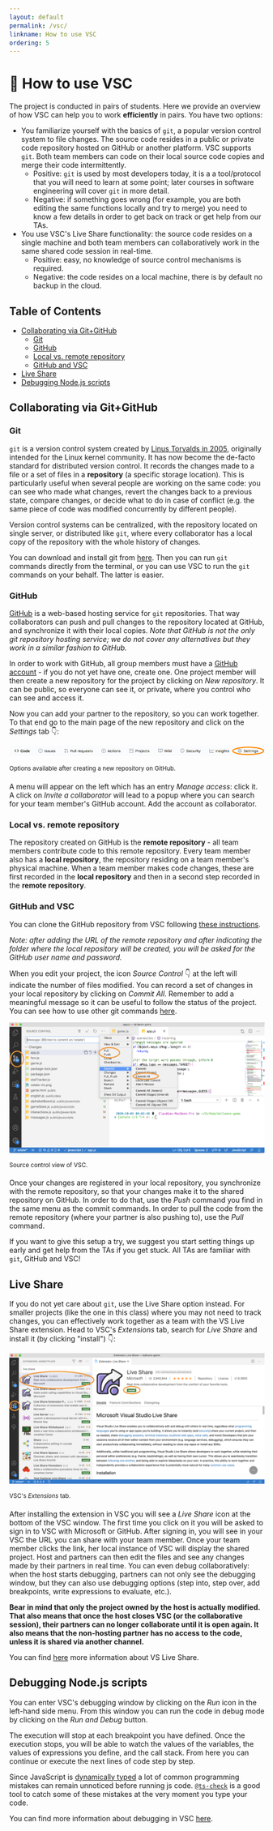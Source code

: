 ```yaml
---
layout: default
permalink: /vsc/
linkname: How to use VSC
ordering: 5
---
```


# :bug: How to use VSC <!-- omit in toc -->

The project is conducted in pairs of students. Here we provide an overview of how VSC can help you to work **efficiently** in pairs. You have two options:

- You familiarize yourself with the basics of `git`, a popular version control system to file changes. The source code resides in a public or private code repository hosted on GitHub or another platform. VSC supports `git`. Both team members can code on their local source code copies and merge their code intermittently.
  - Positive: `git` is used by most developers today, it is a a tool/protocol that you will need to learn at some point; later courses in software engineering will cover `git` in more detail. 
  - Negative: if something goes wrong (for example, you are both editing the same functions locally and try to merge) you need to know a few details in order to get back on track or get help from our TAs.
- You use VSC's Live Share functionality: the source code resides on a single machine and both team members can collaboratively work in the same shared code session in real-time. 
  - Positive: easy, no knowledge of source control mechanisms is required. 
  - Negative: the code resides on a local machine, there is by default no backup in the cloud.

## Table of Contents <!-- omit in toc -->
- [Collaborating via Git+GitHub](#collaborating-via-gitgithub)
  - [Git](#git)
  - [GitHub](#github)
  - [Local vs. remote repository](#local-vs-remote-repository)
  - [GitHub and VSC](#github-and-vsc)
- [Live Share](#live-share)
- [Debugging Node.js scripts](#debugging-nodejs-scripts)

## Collaborating via Git+GitHub

### Git

`git` is a version control system created by [Linus Torvalds in 2005](https://www.linuxfoundation.org/blog/2015/04/10-years-of-git-an-interview-with-git-creator-linus-torvalds/), originally intended for the Linux kernel community. It has now become the de-facto standard for distributed version control. It records the changes made to a file or a set of files in a **repository** (a specific storage location). This is particularly useful when several people are working on the same code: you can see who made what changes, revert the changes back to a previous state, compare changes, or decide what to do in case of conflict (e.g. the same piece of code was modified concurrently by different people).

Version control systems can be centralized, with the repository located on single server, or distributed like `git`, where every collaborator has a local copy of the repository with the whole history of changes.

You can download and install git from [here](https://git-scm.com/downloads). Then you can run `git` commands directly from the terminal, or you can use VSC to run the `git` commands on your behalf. The latter is easier.


### GitHub

[GitHub](https://github.com/) is a web-based hosting service for `git` repositories. That way collaborators can push and pull changes to the repository located at GitHub, and synchronize it with their local copies. *Note that GitHub is not the only git repository hosting service; we do not cover any alternatives but they work in a similar fashion to GitHub.*

In order to work with GitHub, all group members must have a [GitHub account](https://github.com) - if you do not yet have one, create one. One project member will then create a new repository for the project by clicking on *New repository*. It can be public, so everyone can see it, or private, where you control who can see and access it.

Now you can add your partner to the repository, so you can work together. To that end go to the main page of the new repository and click on the *Settings* tab :point_down::

![VSC GitHub settings](../img/VSC-github-settings.png)

<sup>Options available after creating a new repository on GitHub.</sup>

A menu will appear on the left which has an entry *Manage access*: click it. A click on *Invite a collaborator* will lead to a popup where you can search for your team member's GitHub account. Add the account as collaborator.

### Local vs. remote repository

The repository created on GitHub is the **remote repository** - all team members contribute code to this remote repository. Every team member also has a **local repository**, the repository residing on a team member's physical machine. When a team member makes code changes, these are first recorded in the **local repository** and then in a second step recorded in the **remote repository**.

### GitHub and VSC

You can clone the GitHub repository from VSC following [these instructions](https://code.visualstudio.com/docs/editor/versioncontrol#_cloning-a-repository).

_Note: after adding the URL of the remote repository and after indicating the folder where the local repository will be created, you will be asked for the GitHub user name and password._

When you edit your project, the icon *Source Control* :point_down: at the left will indicate the number of files modified. You can record a set of changes in your local repository by clicking on *Commit All*. Remember to add a meaningful message so it can be useful to follow the status of the project. You can see how to use other git commands [here](https://git-scm.com/docs).

![VSC source](../img/VSC-source.png)

<sup>Source control view of VSC.</sup>

Once your changes are registered in your local repository, you synchronize with the remote repository, so that your changes make it to the shared repository on GitHub. In order to do that, use the *Push* command you find in the same menu as the commit commands. In order to pull the code from the remote repository (where your partner is also pushing to), use the *Pull* command.

If you want to give this setup a try, we suggest you start setting things up early and get help from the TAs if you get stuck. All TAs are familiar with `git`, GitHub and VSC!

## Live Share

If you do not yet care about `git`, use the Live Share option instead. For smaller projects (like the one in this class) where you may not need to track changes, you can effectively work together as a team with the VS Live Share extension. Head to VSC's *Extensions* tab, search for *Live Share* and install it (by clicking "install") :point_down::

![Liveshare](../img/VSC-liveshare-install.png)

<sup>VSC's *Extensions* tab.</sup>

After installing the extension in VSC you will see a *Live Share* icon at the bottom of the VSC window. The first time you click on it you will be asked to sign in to VSC with Microsoft or GitHub. After signing in, you will see in your VSC the URL you can share with your team member. Once your team member clicks the link, her local instance of VSC will display the shared project. Host and partners can then edit the files and see any changes made by their partners in real time. You can even debug collaboratively: when the host starts debugging, partners can not only see the debugging window, but they can also use debugging options (step into, step over, add breakpoints, write expressions to evaluate, etc.).

**Bear in mind that only the project owned by the host is actually modified. That also means that once the host closes VSC (or the collaborative session), their partners can no longer collaborate until it is open again. It also means that the non-hosting partner has no access to the code, unless it is shared via another channel.**

You can find [here](https://marketplace.visualstudio.com/items?itemName=MS-vsliveshare.vsliveshare) more information about VS Live Share.

## Debugging Node.js scripts

You can enter VSC's debugging window by clicking on the *Run* icon in the left-hand side menu. From this window you can run the code in debug mode by clicking on the *Run and Debug* button.

The execution will stop at each breakpoint you have defined. Once the execution stops, you will be able to watch the values of the variables, the values of expressions you define, and the call stack. From here you can continue or execute the next lines of code step by step.

Since JavaScript is [dynamically typed](https://developer.mozilla.org/en-US/docs/Glossary/Dynamic_typing) a lot of common programming mistakes can remain unnoticed before running js code. [`@ts-check`](https://code.visualstudio.com/docs/nodejs/working-with-javascript#_type-checking-javascript) is a good tool to catch some of these mistakes at the very moment you type your code.

You can find more information about debugging in VSC [here](https://code.visualstudio.com/docs/editor/debugging).
